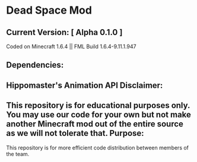 Dead Space Mod
==
Current Version: [ Alpha 0.1.0 ]
-
Coded on Minecraft 1.6.4 || FML Build 1.6.4-9.11.1.947

Dependencies:
-
Hippomaster's Animation API
Disclaimer:
-
This repository is for educational purposes only. You may use our code for your own but not make another Minecraft mod out of the entire source as we will not tolerate that.
Purpose:
-
This repository is for more efficient code distribution between members of the team.

